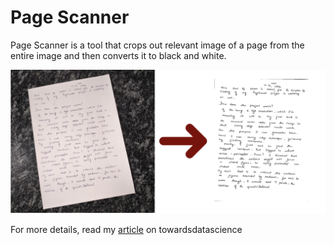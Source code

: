 # Page Scanner
Page Scanner is a tool that crops out relevant image of a page from the entire image and then converts it to black and white.

![transformation image](result.png "transformation image")


For more details, read my [article](https://medium.com/@cmaspi/document-scanner-using-opencv-a43b96a35f82) on towardsdatascience